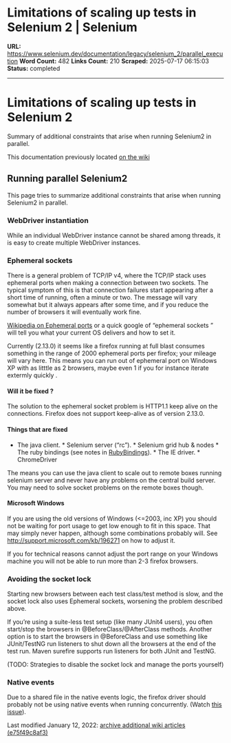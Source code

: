 # Limitations of scaling up tests in Selenium 2 | Selenium

**URL:** https://www.selenium.dev/documentation/legacy/selenium_2/parallel_execution
**Word Count:** 482
**Links Count:** 210
**Scraped:** 2025-07-17 06:15:03
**Status:** completed

---

# Limitations of scaling up tests in Selenium 2

Summary of additional constraints that arise when running Selenium2 in parallel.

This documentation previously located [on the wiki](https://github.com/SeleniumHQ/selenium/wiki/Scaling-WebDriver)

## Running parallel Selenium2

This page tries to summarize additional constraints that arise when running Selenium2 in parallel.

### WebDriver instantiation

While an individual WebDriver instance cannot be shared among threads, it is easy to create multiple WebDriver instances.

### Ephemeral sockets

There is a general problem of TCP/IP v4, where the TCP/IP stack uses ephemeral ports when making a connection between two sockets. The typical symptom of this is that connection failures start appearing after a short time of running, often a minute or two. The message will vary somewhat but it always appears after some time, and if you reduce the number of browsers it will eventually work fine.

[Wikipedia on Ephemeral ports](http://en.wikipedia.org/wiki/Ephemeral_port) or a quick google of “ephemeral sockets ” will tell you what your current OS delivers and how to set it.

Currently \(2.13.0\) it seems like a firefox running at full blast consumes something in the range of 2000 ephemeral ports per firefox; your mileage will vary here. This means you can run out of ephemeral port on Windows XP with as litttle as 2 browsers, maybe even 1 if you for instance iterate extermly quickly .

#### Will it be fixed ?

The solution to the ephemeral socket problem is HTTP1.1 keep alive on the connections. Firefox does not support keep-alive as of version 2.13.0.

#### Things that are fixed

  * The java client.   * Selenium server \(“rc”\).   * Selenium grid hub & nodes   * The ruby bindings \(see notes in [RubyBindings](https://www.selenium.dev/documentation/legacy/selenium_2/RubyBindings.md)\).   * The IE driver.   * ChromeDriver

The means you can use the java client to scale out to remote boxes running selenium server and never have any problems on the central build server. You may need to solve socket problems on the remote boxes though.

#### Microsoft Windows

If you are using the old versions of Windows \(<=2003, inc XP\) you should not be waiting for port usage to get low enough to fit in this space. That may simply never happen, although some combinations probably will. See <http://support.microsoft.com/kb/196271> on how to adjust it.

If you for technical reasons cannot adjust the port range on your Windows machine you will not be able to run more than 2-3 firefox browsers.

### Avoiding the socket lock

Starting new browsers between each test class/test method is slow, and the socket lock also uses Ephemeral sockets, worsening the problem described above.

If you’re using a suite-less test setup \(like many JUnit4 users\), you often start/stop the browsers in @BeforeClass/@AfterClass methods. Another option is to start the browsers in @BeforeClass and use something like JUnit/TestNG run listeners to shut down all the browsers at the end of the test run. Maven surefire supports run listeners for both JUnit and TestNG.

\(TODO: Strategies to disable the socket lock and manage the ports yourself\)

### Native events

Due to a shared file in the native events logic, the firefox driver should probably not be using native events when running concurrently. \(Watch [this issue](http://code.google.com/p/selenium/issues/detail?id=1326)\).

Last modified January 12, 2022: [archive additional wiki articles \(e75f49c8af3\)](https://github.com/SeleniumHQ/seleniumhq.github.io/commit/e75f49c8af3399b86b1df1c28b1c3c61e1c99fb5)